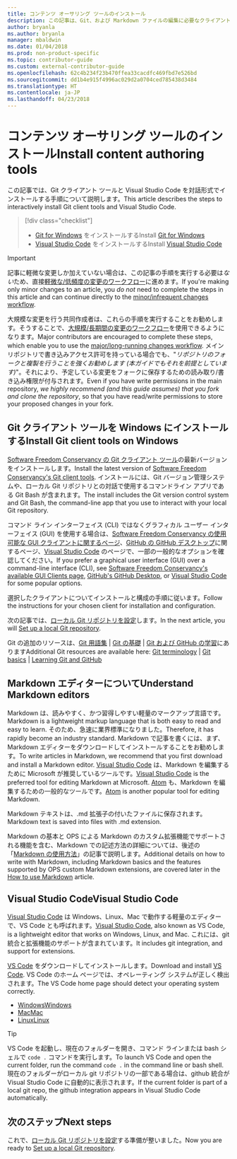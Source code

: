 ```yaml
---
title: コンテンツ オーサリング ツールのインストール
description: この記事は、Git、および Markdown ファイルの編集に必要なクライアント ツールのダウンロードとインストールに役立ちます。
author: bryanla
ms.author: bryanla
manager: mbaldwin
ms.date: 01/04/2018
ms.prod: non-product-specific
ms.topic: contributor-guide
ms.custom: external-contributor-guide
ms.openlocfilehash: 62c4b234f23b470ffea33cacdfc469fbd7e526bd
ms.sourcegitcommit: dd1b4e915f4996ac029d2a0704ced785438d3484
ms.translationtype: HT
ms.contentlocale: ja-JP
ms.lasthandoff: 04/23/2018
---
```

# <a name="install-content-authoring-tools"></a><span data-ttu-id="56358-103">コンテンツ オーサリング ツールのインストール</span><span class="sxs-lookup"><span data-stu-id="56358-103">Install content authoring tools</span></span>

<span data-ttu-id="56358-104">この記事では、Git クライアント ツールと Visual Studio Code を対話形式でインストールする手順について説明します。</span><span class="sxs-lookup"><span data-stu-id="56358-104">This article describes the steps to interactively install Git client tools and Visual Studio Code.</span></span>
> [!div class="checklist"]
> * <span data-ttu-id="56358-105">[Git for Windows](https://git-scm.com/download/win) をインストールする</span><span class="sxs-lookup"><span data-stu-id="56358-105">Install [Git for Windows](https://git-scm.com/download/win)</span></span>
> * <span data-ttu-id="56358-106">[Visual Studio Code](https://code.visualstudio.com/) をインストールする</span><span class="sxs-lookup"><span data-stu-id="56358-106">Install [Visual Studio Code](https://code.visualstudio.com/)</span></span>

>[!IMPORTANT]
> <span data-ttu-id="56358-107">記事に軽微な変更しか加えていない場合は、この記事の手順を実行する必要は*ない*ため、直接[軽微な/低頻度の変更のワークフロー](light-workflow.md)に進めます。</span><span class="sxs-lookup"><span data-stu-id="56358-107">If you're making only minor changes to an article, you *do not* need to complete the steps in this article and can continue directly to the [minor/infrequent changes workflow](light-workflow.md).</span></span>
>
> <span data-ttu-id="56358-108">大規模な変更を行う共同作成者は、これらの手順を実行することをお勧めします。そうすることで、[大規模/長期間の変更のワークフロー](full-workflow.md)を使用できるようになります。</span><span class="sxs-lookup"><span data-stu-id="56358-108">Major contributors are encouraged to complete these steps, which enable you to use the [major/long-running changes workflow](full-workflow.md).</span></span> <span data-ttu-id="56358-109">メイン リポジトリで書き込みアクセス許可を持っている場合でも、"*リポジトリのフォークと複製を行うことを強くお勧めします (本ガイドでもそれを前提としています)*"。それにより、予定している変更をフォークに保存するための読み取り/書き込み権限が付与されます。</span><span class="sxs-lookup"><span data-stu-id="56358-109">Even if you have write permissions in the main repository, *we highly recommend (and this guide assumes) that you fork and clone the repository*, so that you have read/write permissions to store your proposed changes in your fork.</span></span>

## <a name="install-git-client-tools-on-windows"></a><span data-ttu-id="56358-110">Git クライアント ツールを Windows にインストールする</span><span class="sxs-lookup"><span data-stu-id="56358-110">Install Git client tools on Windows</span></span>

 <span data-ttu-id="56358-111">[Software Freedom Conservancy の Git クライアント ツール](https://git-scm.com/download/)の最新バージョンをインストールします。</span><span class="sxs-lookup"><span data-stu-id="56358-111">Install the latest version of [Software Freedom Conservancy's Git client tools](https://git-scm.com/download/).</span></span> <span data-ttu-id="56358-112">インストールには、Git バージョン管理システムや、ローカル Git リポジトリとの対話で使用するコマンドライン アプリである Git Bash が含まれます。</span><span class="sxs-lookup"><span data-stu-id="56358-112">The install includes the Git version control system and Git Bash, the command-line app that you use to interact with your local Git repository.</span></span>

<span data-ttu-id="56358-113">コマンド ライン インターフェイス (CLI) ではなくグラフィカル ユーザー インターフェイス (GUI) を使用する場合は、[Software Freedom Conservancy の使用可能な GUI クライアントに関するページ](https://git-scm.com/downloads/guis)、[GitHub の GitHub デスクトップ](https://desktop.github.com/)に関するページ、[Visual Studio Code](https://www.visualstudio.com/products/code-vs.aspx) のページで、一部の一般的なオプションを確認してください。</span><span class="sxs-lookup"><span data-stu-id="56358-113">If you prefer a graphical user interface (GUI) over a command-line interface (CLI), see [Software Freedom Conservancy's available GUI Clients page](https://git-scm.com/downloads/guis), [GitHub's GitHub Desktop](https://desktop.github.com/), or [Visual Studio Code](https://www.visualstudio.com/products/code-vs.aspx) for some popular options.</span></span>

<span data-ttu-id="56358-114">選択したクライアントについてインストールと構成の手順に従います。</span><span class="sxs-lookup"><span data-stu-id="56358-114">Follow the instructions for your chosen client for installation and configuration.</span></span>

<span data-ttu-id="56358-115">次の記事では、[ローカル Git リポジトリを設定](get-started-setup-local.md)します。</span><span class="sxs-lookup"><span data-stu-id="56358-115">In the next article, you will [Set up a local Git repository](get-started-setup-local.md).</span></span>

   <span data-ttu-id="56358-116">Git の追加のリソースは、[Git 用語集](https://help.github.com/articles/github-glossary) | [Git の基礎](https://git-scm.com/book/en/v2/Getting-Started-Git-Basics) | [Git および GitHub の学習](https://help.github.com/articles/good-resources-for-learning-git-and-github/)にあります</span><span class="sxs-lookup"><span data-stu-id="56358-116">Additional Git resources are available here: [Git terminology](https://help.github.com/articles/github-glossary) | [Git basics](https://git-scm.com/book/en/v2/Getting-Started-Git-Basics) | [Learning Git and GitHub](https://help.github.com/articles/good-resources-for-learning-git-and-github/)</span></span>

## <a name="understand-markdown-editors"></a><span data-ttu-id="56358-117">Markdown エディターについて</span><span class="sxs-lookup"><span data-stu-id="56358-117">Understand Markdown editors</span></span>

<span data-ttu-id="56358-118">Markdown は、読みやすく、かつ習得しやすい軽量のマークアップ言語です。</span><span class="sxs-lookup"><span data-stu-id="56358-118">Markdown is a lightweight markup language that is both easy to read and easy to learn.</span></span> <span data-ttu-id="56358-119">そのため、急速に業界標準になりました。</span><span class="sxs-lookup"><span data-stu-id="56358-119">Therefore, it has rapidly become an industry standard.</span></span> <span data-ttu-id="56358-120">Markdown で記事を書くには、まず、Markdown エディターをダウンロードしてインストールすることをお勧めします。</span><span class="sxs-lookup"><span data-stu-id="56358-120">To write articles in Markdown, we recommend that you first download and install a Markdown editor.</span></span>  <span data-ttu-id="56358-121">[Visual Studio Code](https://code.visualstudio.com/) は、Markdown を編集するために Microsoft が推奨しているツールです。</span><span class="sxs-lookup"><span data-stu-id="56358-121">[Visual Studio Code](https://code.visualstudio.com/) is the preferred tool for editing Markdown at Microsoft.</span></span> <span data-ttu-id="56358-122">[Atom](https://atom.io) も、Markdown を編集するための一般的なツールです。</span><span class="sxs-lookup"><span data-stu-id="56358-122">[Atom](https://atom.io) is another popular tool for editing Markdown.</span></span>

<span data-ttu-id="56358-123">Markdown テキストは、.md 拡張子の付いたファイルに保存されます。</span><span class="sxs-lookup"><span data-stu-id="56358-123">Markdown text is saved into files with .md extension.</span></span>

<span data-ttu-id="56358-124">Markdown の基本と OPS による Markdown のカスタム拡張機能でサポートされる機能を含む、Markdown での記述方法の詳細については、後述の「[Markdown の使用方法](how-to-write-use-markdown.md)」の記事で説明します。</span><span class="sxs-lookup"><span data-stu-id="56358-124">Additional details on how to write with Markdown, including Markdown basics and the features supported by OPS custom Markdown extensions, are covered later in the [How to use Markdown](how-to-write-use-markdown.md) article.</span></span>

## <a name="visual-studio-code"></a><span data-ttu-id="56358-125">Visual Studio Code</span><span class="sxs-lookup"><span data-stu-id="56358-125">Visual Studio Code</span></span>

<span data-ttu-id="56358-126">[Visual Studio Code](https://code.visualstudio.com/) は Windows、Linux、Mac で動作する軽量のエディターで、VS Code とも呼ばれます。</span><span class="sxs-lookup"><span data-stu-id="56358-126">[Visual Studio Code](https://code.visualstudio.com/), also known as VS Code, is a lightweight editor that works on Windows, Linux, and Mac.</span></span> <span data-ttu-id="56358-127">これには、git 統合と拡張機能のサポートが含まれています。</span><span class="sxs-lookup"><span data-stu-id="56358-127">It includes git integration, and support for extensions.</span></span>

<span data-ttu-id="56358-128">[VS Code](https://code.visualstudio.com/) をダウンロードしてインストールします。</span><span class="sxs-lookup"><span data-stu-id="56358-128">Download and install [VS Code](https://code.visualstudio.com/).</span></span> <span data-ttu-id="56358-129">VS Code のホーム ページでは、オペレーティング システムが正しく検出されます。</span><span class="sxs-lookup"><span data-stu-id="56358-129">The VS Code home page should detect your operating system correctly.</span></span>

- [<span data-ttu-id="56358-130">Windows</span><span class="sxs-lookup"><span data-stu-id="56358-130">Windows</span></span>](https://code.visualstudio.com/docs/setup/windows)
- [<span data-ttu-id="56358-131">Mac</span><span class="sxs-lookup"><span data-stu-id="56358-131">Mac</span></span>](https://code.visualstudio.com/docs/setup/mac)
- [<span data-ttu-id="56358-132">Linux</span><span class="sxs-lookup"><span data-stu-id="56358-132">Linux</span></span>](https://code.visualstudio.com/docs/setup/linux)

> [!TIP]
> <span data-ttu-id="56358-133">VS Code を起動し、現在のフォルダーを開き、コマンド ラインまたは bash シェルで `code .` コマンドを実行します。</span><span class="sxs-lookup"><span data-stu-id="56358-133">To launch VS Code and open the current folder, run the command `code .` in the command line or bash shell.</span></span> <span data-ttu-id="56358-134">現在のフォルダーがローカル git リポジトリの一部である場合は、github 統合が Visual Studio Code に自動的に表示されます。</span><span class="sxs-lookup"><span data-stu-id="56358-134">If the current folder is part of a local git repo, the github integration appears in Visual Studio Code automatically.</span></span>

## <a name="next-steps"></a><span data-ttu-id="56358-135">次のステップ</span><span class="sxs-lookup"><span data-stu-id="56358-135">Next steps</span></span>

<span data-ttu-id="56358-136">これで、[ローカル Git リポジトリを設定](get-started-setup-local.md)する準備が整いました。</span><span class="sxs-lookup"><span data-stu-id="56358-136">Now you are ready to [Set up a local Git repository](get-started-setup-local.md).</span></span>
